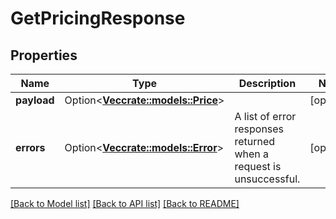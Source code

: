 # GetPricingResponse

## Properties

Name | Type | Description | Notes
------------ | ------------- | ------------- | -------------
**payload** | Option<[**Vec<crate::models::Price>**](Price.md)> |  | [optional]
**errors** | Option<[**Vec<crate::models::Error>**](Error.md)> | A list of error responses returned when a request is unsuccessful. | [optional]

[[Back to Model list]](../README.md#documentation-for-models) [[Back to API list]](../README.md#documentation-for-api-endpoints) [[Back to README]](../README.md)


